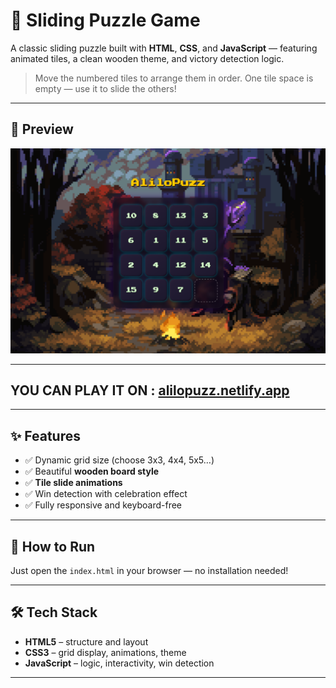 # 🧩 Sliding Puzzle Game

A classic sliding puzzle built with **HTML**, **CSS**, and **JavaScript** — featuring animated tiles, a clean wooden theme, and victory detection logic.

> Move the numbered tiles to arrange them in order. One tile space is empty — use it to slide the others!

---

## 📸 Preview
![Sliding Puzzle Preview , game](./images/game.png)

---
## YOU CAN PLAY IT ON : [alilopuzz.netlify.app](https://alilopuzz.netlify.app/)
---
## ✨ Features

- ✅ Dynamic grid size (choose 3x3, 4x4, 5x5…)
- ✅ Beautiful **wooden board style**
- ✅ **Tile slide animations**
- ✅ Win detection with celebration effect
- ✅ Fully responsive and keyboard-free

---

## 🚀 How to Run

Just open the `index.html` in your browser — no installation needed!

---

## 🛠 Tech Stack

- **HTML5** – structure and layout
- **CSS3** – grid display, animations, theme
- **JavaScript** – logic, interactivity, win detection

---

